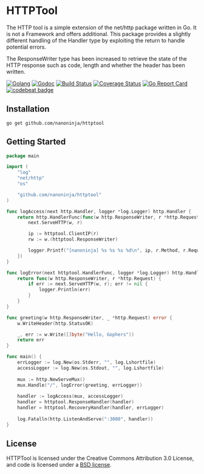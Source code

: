 # HTTPTool

The HTTP tool is a simple extension of the net/http package written in Go.
It is not a Framework and offers additional. This package provides a slightly different handling of the Handler type by
exploiting the return to handle potential errors.

The ResponseWriter type has been increased to retrieve the state of the HTTP response such as 
code, length and whether the header has been written.

[![Golang](https://img.shields.io/badge/go-lang-%2347cafa.svg)](https://golang.org/) 
[![Godoc](https://godoc.org/github.com/nanoninja/httptool?status.svg)](https://pkg.go.dev/github.com/nanoninja/httptool?tab=doc) 
[![Build Status](https://travis-ci.org/nanoninja/httptool.svg)](https://travis-ci.org/nanoninja/httptool) 
[![Coverage Status](https://coveralls.io/repos/github/nanoninja/httptool/badge.svg?branch=master)](https://coveralls.io/github/nanoninja/httptool?branch=master) 
[![Go Report Card](https://goreportcard.com/badge/github.com/nanoninja/httptool)](https://goreportcard.com/report/github.com/nanoninja/httptool)
[![codebeat badge](https://codebeat.co/badges/0ce06064-931b-41ba-b29e-dcfbb6c577f3)](https://codebeat.co/projects/github-com-nanoninja-httptool-master)

## Installation

```shell script
go get github.com/nanoninja/httptool
```

## Getting Started

```go
package main

import (
	"log"
	"net/http"
	"os"

	"github.com/nanoninja/httptool"
)

func logAccess(next http.Handler, logger *log.Logger) http.Handler {
	return http.HandlerFunc(func(w http.ResponseWriter, r *http.Request) {
		next.ServeHTTP(w, r)

		ip := httptool.ClientIP(r)
		rw := w.(httptool.ResponseWriter)

		logger.Printf("[nanoninja] %s %s %s %d\n", ip, r.Method, r.RequestURI, rw.Status())
	})
}

func logError(next httptool.HandlerFunc, logger *log.Logger) http.HandlerFunc {
	return func(w http.ResponseWriter, r *http.Request) {
		if err := next.ServeHTTP(w, r); err != nil {
			logger.Println(err)
		}
	}
}

func greeting(w http.ResponseWriter, _ *http.Request) error {
	w.WriteHeader(http.StatusOK)

	_, err := w.Write([]byte("Hello, Gophers"))
	return err
}

func main() {
    errLogger := log.New(os.Stderr, "", log.Lshortfile)
    accessLogger := log.New(os.Stdout, "", log.Lshortfile)
    
    mux := http.NewServeMux()
    mux.Handle("/", logError(greeting, errLogger))
    
    handler := logAccess(mux, accessLogger)
    handler = httptool.ResponseHandler(handler)
    handler = httptool.RecoveryHandler(handler, errLogger)
    
    log.Fatalln(http.ListenAndServe(":3000", handler))
}
```

## License

HTTPTool is licensed under the Creative Commons Attribution 3.0 License, and code is licensed under a [BSD license](https://github.com/nanoninja/httptool/blob/master/LICENSE).